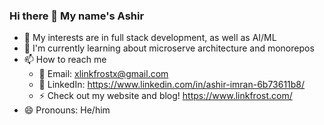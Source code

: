 ### Hi there 👋 My name's Ashir

- 🧐 My interests are in full stack development, as well as AI/ML
- 🌱 I'm currently learning about microserve architecture and monorepos
- 📫 How to reach me
  - 📧 Email: xlinkfrostx@gmail.com
  - 👥 LinkedIn: https://www.linkedin.com/in/ashir-imran-6b73611b8/
  - ⚡ Check out my website and blog! https://www.linkfrost.com/
- 😄 Pronouns: He/him
